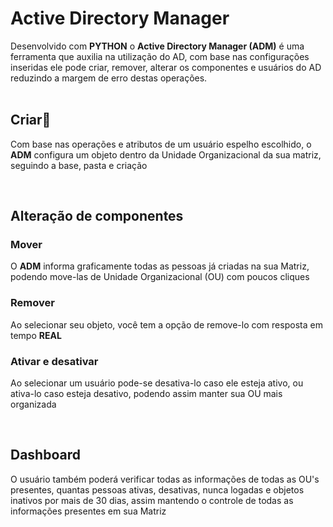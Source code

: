 <h1>Active Directory Manager</h1>

<div>
Desenvolvido com <b>PYTHON</b> o <b>Active Directory Manager (ADM)</b> é uma ferramenta que auxilia na utilização do AD, com base nas configurações inseridas ele pode
criar, remover, alterar os componentes e usuários do AD reduzindo a margem de erro destas operações.
</div><br>


<h2>Criar🔔</h2>

<p>Com base nas operações e atributos de um usuário espelho escolhido, o <b>ADM</b> configura um objeto dentro da Unidade Organizacional da sua matriz, seguindo
a base, pasta e criação</p><br>

<h2>Alteração de componentes</h2>

<h3>Mover</h3>
<p>O <b>ADM</b> informa graficamente todas as pessoas já criadas na sua Matriz, podendo move-las de Unidade Organizacional (OU) com poucos cliques</p>

<h3>Remover</h3>
<p> Ao selecionar seu objeto, você tem a opção de remove-lo com resposta em tempo <b>REAL</b></p>

<h3>Ativar e desativar</h3>

<p>Ao selecionar um usuário pode-se desativa-lo caso ele esteja ativo, ou ativa-lo caso esteja desativo, podendo assim manter sua OU mais organizada</p><br>

<h2>Dashboard</h2>

<p>O usuário também poderá verificar todas as informações de todas as OU's presentes, quantas pessoas ativas, desativas, nunca logadas e objetos inativos por mais de 30 dias, assim mantendo o controle de todas as informações presentes em sua Matriz</p>


